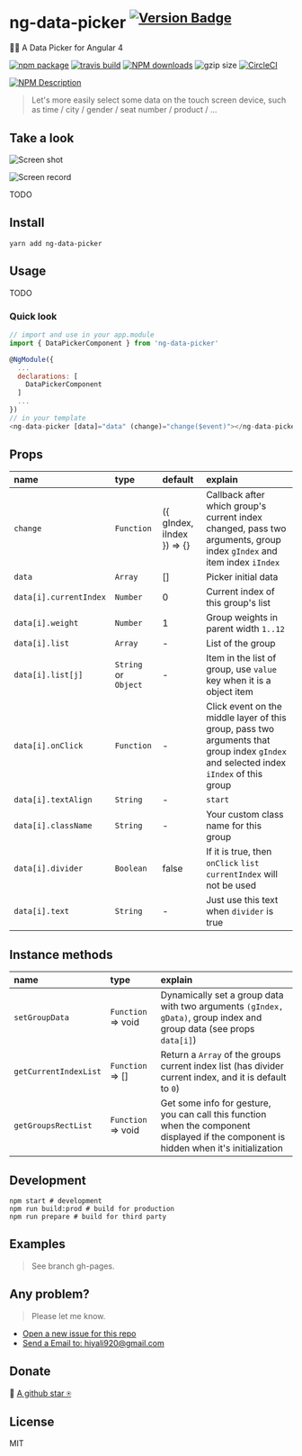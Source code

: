 # ng-data-picker  <sup>[![Version Badge](http://versionbadg.es/hiyali/ng-data-picker.svg)](https://npmjs.com/package/ng-data-picker)</sup>
🏄🏼 A Data Picker for Angular 4

[![npm package](https://img.shields.io/npm/v/ng-data-picker.svg)](https://npmjs.com/package/ng-data-picker)
[![travis build](https://img.shields.io/travis/hiyali/ng-data-picker/master.svg)](https://travis-ci.org/hiyali/ng-data-picker)
[![NPM downloads](http://img.shields.io/npm/dt/ng-data-picker.svg)](https://npmjs.org/package/ng-data-picker)
![gzip size](http://img.badgesize.io/hiyali/ng-data-picker/gh-pages/lib/data-picker.module.js.svg?compression=gzip&label=gzip%20size)
[![CircleCI](https://circleci.com/gh/hiyali/ng-data-picker/tree/master.svg?style=shield)](https://circleci.com/gh/hiyali/ng-data-picker/tree/master)

[![NPM Description](https://nodei.co/npm/ng-data-picker.png?downloads=true&stars=true)](https://npmjs.org/package/ng-data-picker)

> Let's more easily select some data on the touch screen device, such as time / city / gender / seat number / product / ...

## Take a look

![Screen shot](https://raw.githubusercontent.com/hiyali/vue-smooth-picker/gh-pages/assets/smooth-picker-screenshot.png "screenshot")

![Screen record](https://raw.githubusercontent.com/hiyali/vue-smooth-picker/gh-pages/assets/smooth-picker-screen-record.gif "screen record")

TODO

## Install

```shell
yarn add ng-data-picker
```

## Usage

TODO

### Quick look

```javascript
// import and use in your app.module
import { DataPickerComponent } from 'ng-data-picker'

@NgModule({
  ...
  declarations: [
    DataPickerComponent
  ]
  ...
})
// in your template
<ng-data-picker [data]="data" (change)="change($event)"></ng-data-picker>
```

## Props

| name                       | type       |  default      | explain                          |
| :------------------------- | :--------- | :------------ | :------------------------------- |
| `change`                   | `Function` | ({ gIndex, iIndex }) => {} | Callback after which group's current index changed, pass two arguments, group index `gIndex` and item index `iIndex` |
| `data`                     | `Array`    | []            | Picker initial data              |
| `data[i].currentIndex`     | `Number`   | 0             | Current index of this group's list |
| `data[i].weight`           | `Number`   | 1             | Group weights in parent width `1..12` |
| `data[i].list`             | `Array`    | -             | List of the group                |
| `data[i].list[j]`          | `String` or `Object` | -   | Item in the list of group, use `value` key when it is a object item |
| `data[i].onClick`          | `Function` | -             | Click event on the middle layer of this group, pass two arguments that group index `gIndex` and selected index `iIndex` of this group |
| `data[i].textAlign`        | `String`   | -             | `start` | `center` | `end` | `justify` | `left` | `right` | `nowrap` | `wrap` |
| `data[i].className`        | `String`   | -             | Your custom class name for this group |
| `data[i].divider`          | `Boolean`  | false         | If it is true, then `onClick` `list` `currentIndex` will not be used |
| `data[i].text`             | `String`   | -             | Just use this text when `divider` is true |

## Instance methods

| name                       | type       | explain                          |
| :------------------------- | :--------- | :------------------------------- |
| `setGroupData`             | `Function` => void | Dynamically set a group data with two arguments `(gIndex, gData)`, group index and group data (see props `data[i]`) |
| `getCurrentIndexList`      | `Function` => [] | Return a `Array` of the groups current index list (has divider current index, and it is default to `0`) |
| `getGroupsRectList`        | `Function` => void | Get some info for gesture, you can call this function when the component displayed if the component is hidden when it's initialization |

## Development

```shell
npm start # development
npm run build:prod # build for production
npm run prepare # build for third party
```

## Examples

> See branch gh-pages.

## Any problem?

> Please let me know.
* [Open a new issue for this repo](https://github.com/hiyali/ng-data-picker/issues)
* [Send a Email to: hiyali920@gmail.com](mailto:hiyali920@gmail.com)

## Donate

🌚 [A github star ⍟](https://github.com/hiyali/ng-data-picker)

## License

MIT

